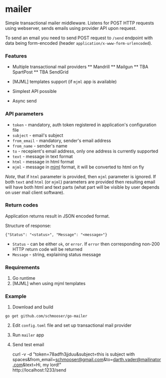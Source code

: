 # mailer

Simple transactional mailer middleware. Listens for POST HTTP requests using
webserver, sends emails using provider API upon request.

To send an email you need to send POST request to `/send` endpoint with data
being form-encoded (header `application/x-www-form-urlencoded`).

### Features

* Multiple transactional mail providers
  ** Mandrill
  ** Mailgun
  ** TBA SpartPost
  ** TBA SendGrid

* [MJML] templates support (if `mjml` app is available)

* Simplest API possible

* Async send


### API parameters

* `token` - mandatory, auth token registered in application's configuration file
* `subject` - email's subject
* `from_email` - mandatory, sender's email address
* `from_name` - sender's name
* `to` - recepient's email address, only one address is currently supported
* `text` - message in text format
* `html` - message in html format
* `mjml` - message in [mjml](http://mjml.io) format, it will be converted to html on fly

*Note*, that if `html` parameter is provided, then `mjml` parameter is ignored.
If both `text` and `html` (or `mjml`) parameters are provided then resulting
email will have both html and text parts (what part will be visible by user
depends on user mail client software).


### Return codes

Application returns result in JSON encoded format.

Structure of response:

    {"Status": "<status>", "Message": "<message>"}

* `Status` - can be either `ok`, or `error`. If `error` then corresponding
  non-200 HTTP return code will be returned
* `Message` - string, explaining status message


### Requirements

1. Go runtime
2. [MJML] when using mjml templates

### Example

1. Download and build

`go get github.com/schmooser/go-mailer`

2. Edit `config.toml` file and set up transactional mail provider

3. Run `mailer` app

4. Send test email

    curl -v -d "token=78adfh3jjduu&subject=this is subject with spaces&from_email=schmooser@gmail.com&to=darth.vader@mailinator.com&text=Hi, my lord!" \
    http://localhost:1233/send
